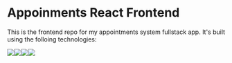 # Appoinments React Frontend

This is the frontend repo for my appointments system fullstack app. It's built using the folloing technologies:

<img src="https://img.shields.io/badge/-React-61DAFB?style=for-the-badge&logo=react&logoColor=black"><img src="https://img.shields.io/badge/-React_Router_DOM-CA4245?style=for-the-badge&logo=react-router&logoColor=white"><img src="https://img.shields.io/badge/-Redux_Toolkit-764ABC?style=for-the-badge&logo=redux&logoColor=white"><img src="https://img.shields.io/badge/-Tailwind_CSS-38B2AC?style=for-the-badge&logo=tailwind-css&logoColor=white">
